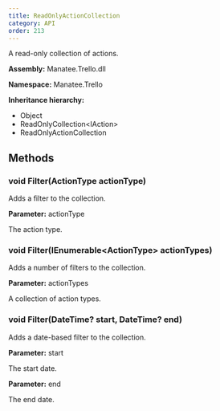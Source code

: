 ```yaml
---
title: ReadOnlyActionCollection
category: API
order: 213
---
```


A read-only collection of actions.

**Assembly:** Manatee.Trello.dll

**Namespace:** Manatee.Trello

**Inheritance hierarchy:**

- Object
- ReadOnlyCollection&lt;IAction&gt;
- ReadOnlyActionCollection

## Methods

### void Filter(ActionType actionType)

Adds a filter to the collection.

**Parameter:** actionType

The action type.

### void Filter(IEnumerable&lt;ActionType&gt; actionTypes)

Adds a number of filters to the collection.

**Parameter:** actionTypes

A collection of action types.

### void Filter(DateTime? start, DateTime? end)

Adds a date-based filter to the collection.

**Parameter:** start

The start date.

**Parameter:** end

The end date.

